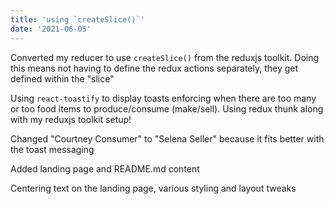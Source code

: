 ```yaml
---
title: 'using `createSlice()`'
date: '2021-06-05'
---
```


Converted my reducer to use `createSlice()` from the reduxjs toolkit.  Doing this means not having to define the redux actions separately, they get defined within the "slice"

Using `react-toastify` to display toasts enforcing when there are too many or too food items to produce/consume (make/sell).  Using redux thunk along with my reduxjs toolkit setup!

Changed "Courtney Consumer" to "Selena Seller" because it fits better with the toast messaging

Added landing page and README.md content

Centering text on the landing page, various styling and layout tweaks